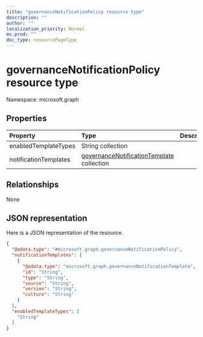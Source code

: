 ```yaml
---
title: "governanceNotificationPolicy resource type"
description: ""
author: ""
localization_priority: Normal
ms.prod: ""
doc_type: resourcePageType
---
```


# governanceNotificationPolicy resource type


Namespace: microsoft.graph



## Properties
|Property|Type|Description|
|:---|:---|:---|
|enabledTemplateTypes|String collection||
|notificationTemplates|[governanceNotificationTemplate](../resources/governancenotificationtemplate.md) collection||

## Relationships
None

## JSON representation
Here is a JSON representation of the resource.
<!-- {
  "blockType": "resource",
  "@odata.type": "microsoft.graph.governanceNotificationPolicy"
}
-->
``` json
{
  "@odata.type": "#microsoft.graph.governanceNotificationPolicy",
  "notificationTemplates": [
    {
      "@odata.type": "microsoft.graph.governanceNotificationTemplate",
      "id": "String",
      "type": "String",
      "source": "String",
      "version": "String",
      "culture": "String"
    }
  ],
  "enabledTemplateTypes": [
    "String"
  ]
}
```


